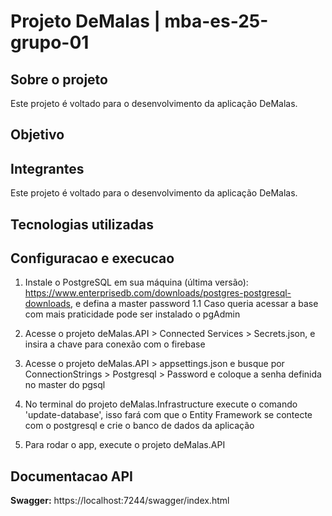 # Projeto DeMalas | mba-es-25-grupo-01

## Sobre o projeto

Este projeto é voltado para o desenvolvimento da aplicação DeMalas.

## Objetivo

## Integrantes

Este projeto é voltado para o desenvolvimento da aplicação DeMalas.

## Tecnologias utilizadas



## Configuracao e execucao

1. Instale o PostgreSQL em sua máquina (última versão): https://www.enterprisedb.com/downloads/postgres-postgresql-downloads, e defina a master password
  1.1 Caso queria acessar a base com mais praticidade pode ser instalado o pgAdmin

2. Acesse o projeto deMalas.API > Connected Services > Secrets.json, e insira a chave para conexão com o firebase

3. Acesse o projeto deMalas.API > appsettings.json e busque por ConnectionStrings > Postgresql > Password e coloque a senha definida no master do pgsql

4. No terminal do projeto deMalas.Infrastructure execute o comando 'update-database', isso fará com que o Entity Framework se contecte com o postgresql e crie o banco de dados da aplicação

5. Para rodar o app, execute o projeto deMalas.API

## Documentacao API

**Swagger:** https://localhost:7244/swagger/index.html
